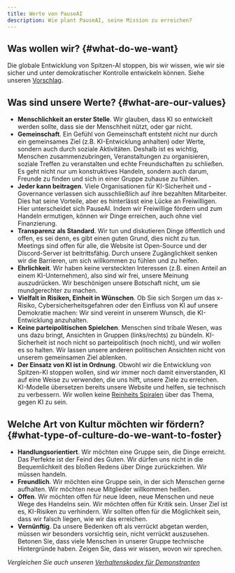 ```yaml
---
title: Werte von PauseAI
description: Wie plant PauseAI, seine Mission zu erreichen?
---
```

## Was wollen wir? {#what-do-we-want}

Die globale Entwicklung von Spitzen-AI stoppen, bis wir wissen, wie wir sie sicher und unter demokratischer Kontrolle entwickeln können. Siehe unseren [Vorschlag](/proposal).

## Was sind unsere Werte? {#what-are-our-values}

- **Menschlichkeit an erster Stelle**. Wir glauben, dass KI so entwickelt werden sollte, dass sie der Menschheit nützt, oder gar nicht.
- **Gemeinschaft**. Ein Gefühl von Gemeinschaft entsteht nicht nur durch ein gemeinsames Ziel (z.B. KI-Entwicklung anhalten) oder Werte, sondern auch durch soziale Aktivitäten. Deshalb ist es wichtig, Menschen zusammenzubringen, Veranstaltungen zu organisieren, soziale Treffen zu veranstalten und echte Freundschaften zu schließen. Es geht nicht nur um konstruktives Handeln, sondern auch darum, Freunde zu finden und sich in einer Gruppe zuhause zu fühlen.
- **Jeder kann beitragen**. Viele Organisationen für KI-Sicherheit und -Governance verlassen sich ausschließlich auf ihre bezahlten Mitarbeiter. Dies hat seine Vorteile, aber es hinterlässt eine Lücke an Freiwilligen. Hier unterscheidet sich PauseAI. Indem wir Freiwillige fördern und zum Handeln ermutigen, können wir Dinge erreichen, auch ohne viel Finanzierung.
- **Transparenz als Standard**. Wir tun und diskutieren Dinge öffentlich und offen, es sei denn, es gibt einen guten Grund, dies nicht zu tun. Meetings sind offen für alle, die Website ist Open-Source und der Discord-Server ist beitrittsfähig. Durch unsere Zugänglichkeit senken wir die Barrieren, um sich willkommen zu fühlen und zu helfen.
- **Ehrlichkeit**. Wir haben keine versteckten Interessen (z.B. einen Anteil an einem KI-Unternehmen), also sind wir frei, unsere Meinung auszudrücken. Wir beschönigen unsere Botschaft nicht, um sie mundgerechter zu machen.
- **Vielfalt in Risiken, Einheit in Wünschen**. Ob Sie sich Sorgen um das x-Risiko, Cybersicherheitsgefahren oder den Einfluss von KI auf unsere Demokratie machen: Wir sind vereint in unserem Wunsch, die KI-Entwicklung anzuhalten.
- **Keine parteipolitischen Spielchen**. Menschen sind tribale Wesen, was uns dazu bringt, Ansichten in Gruppen (links/rechts) zu bündeln. KI-Sicherheit ist noch nicht so parteipolitisch (noch nicht), und wir wollen es so halten. Wir lassen unsere anderen politischen Ansichten nicht von unserem gemeinsamen Ziel ablenken.
- **Der Einsatz von KI ist in Ordnung**. Obwohl wir die Entwicklung von Spitzen-KI stoppen wollen, sind wir immer noch damit einverstanden, KI auf eine Weise zu verwenden, die uns hilft, unsere Ziele zu erreichen. KI-Modelle übersetzen bereits unsere Website und helfen, sie technisch zu verbessern. Wir wollen keine [Reinheits Spiralen](https://de.wiktionary.org/wiki/Reinheitsspirale) über das Thema, gegen KI zu sein.

## Welche Art von Kultur möchten wir fördern? {#what-type-of-culture-do-we-want-to-foster}

- **Handlungsorientiert**. Wir möchten eine Gruppe sein, die Dinge erreicht. Das Perfekte ist der Feind des Guten. Wir dürfen uns nicht in die Bequemlichkeit des bloßen Redens über Dinge zurückziehen. Wir müssen handeln.
- **Freundlich**. Wir möchten eine Gruppe sein, in der sich Menschen gerne aufhalten. Wir möchten neue Mitglieder willkommen heißen.
- **Offen**. Wir möchten offen für neue Ideen, neue Menschen und neue Wege des Handelns sein. Wir möchten offen für Kritik sein. Unser Ziel ist es, KI-Risiken zu verhindern. Wir sollten offen für die Möglichkeit sein, dass wir falsch liegen, wie wir das erreichen.
- **Vernünftig**. Da unsere Bedenken oft als verrückt abgetan werden, müssen wir besonders vorsichtig sein, nicht verrückt auszusehen. Betonen Sie, dass viele Menschen in unserer Gruppe technische Hintergründe haben. Zeigen Sie, dass wir wissen, wovon wir sprechen.

_Vergleichen Sie auch unseren [Verhaltenskodex für Demonstranten](/protesters-code-of-conduct)_